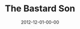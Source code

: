 ---
layout: message
category: message
series: "The Awaited Son"
title: "The Bastard Son"
date: 2012-12-01-00-00
message_id: 759
audio: "http://s3.amazonaws.com/crossroads-media/media/legacy/mp3/awaitedson02.mp3"
audio-duration: "49:52"
program: "http://s3.amazonaws.com/crossroads-media/media/legacy/documents/12_1-2_12Program_LO.pdf"
description: "Brian Tome talks about how unexpected Jesus was when he came into the world."
video: "https://s3.amazonaws.com/crossroadsvideomessages/awaitedson02.mp4"
video-duration: "49:58"
video-image: "http://s3.amazonaws.com/crossroads-media/images/legacy/content/awaitedson02.jpg"
flag: "N"
---